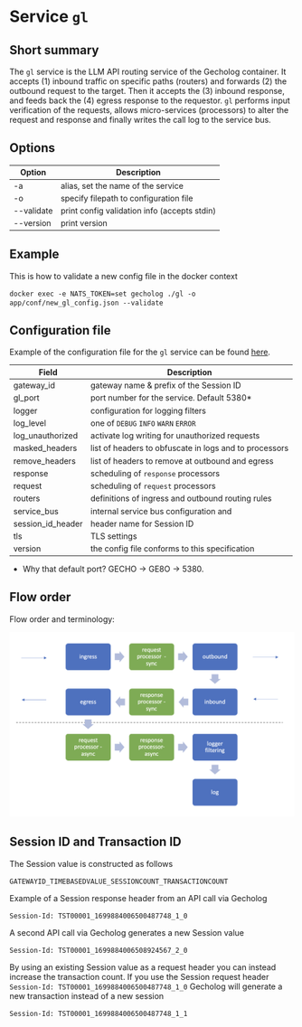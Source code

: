 # Service `gl`

## Short summary

The `gl` service is the LLM API routing service of the Gecholog container. It accepts (1) inbound traffic on specific paths (routers) and forwards (2) the outbound request to the target. Then it accepts the (3) inbound response, and feeds back the (4) egress response to the requestor. `gl` performs input verification of the requests, allows micro-services (processors) to alter the request and response and finally writes the call log to the service bus.

## Options

| Option             | Description                                               |
|--------------------|-----------------------------------------------------------|
| -a                 | alias, set the name of the service                        |
| -o                 | specify filepath to configuration file                    |
| --validate         | print config validation info (accepts stdin)              |
| --version          | print version                                             |

## Example

This is how to validate a new config file in the docker context

    docker exec -e NATS_TOKEN=set gecholog ./gl -o app/conf/new_gl_config.json --validate

## Configuration file

Example of the configuration file for the `gl` service can be found [here](../../config/gl_config.json).

| Field              | Description                                               |
|--------------------|-----------------------------------------------------------|
| gateway_id         | gateway name & prefix of the Session ID                   |
| gl_port            | port number for the service. Default 5380*                |
| logger             | configuration for logging filters                         |
| log_level          | one of `DEBUG` `INFO` `WARN` `ERROR`                      | 
| log_unauthorized   | activate log writing for unauthorized requests            | 
| masked_headers     | list of headers to obfuscate in  logs and to processors   |
| remove_headers     | list of headers to remove at outbound and egress          |
| response           | scheduling of `response` processors                       |
| request            | scheduling of `request` processors                        |
| routers            | definitions of ingress and outbound routing rules         |
| service_bus        | internal service bus configuration and                    |
| session_id_header  | header name for Session ID                                |
| tls                | TLS settings                                              |
| version            | the config file conforms to this specification            | 

* Why that default port? GECHO -> GE8O -> 5380.

## Flow order

Flow order and terminology:

![Gecholog Flow Order](../../images/gechologflow.png)

## Session ID and Transaction ID

The Session value is constructed as follows

    GATEWAYID_TIMEBASEDVALUE_SESSIONCOUNT_TRANSACTIONCOUNT

Example of a Session response header from an API call via Gecholog

    Session-Id: TST00001_1699884006500487748_1_0

A second API call via Gecholog generates a new Session value

    Session-Id: TST00001_1699884006508924567_2_0

By using an existing Session value as a request header you can instead increase the transaction count. If you use the Session request header `Session-Id: TST00001_1699884006500487748_1_0` Gecholog will generate a new transaction instead of a new session

    Session-Id: TST00001_1699884006500487748_1_1
